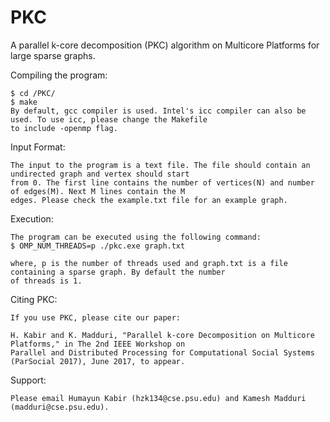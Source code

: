 # PKC
A parallel k-core decomposition (PKC) algorithm on Multicore Platforms for large sparse graphs.


Compiling the program:
    
    $ cd /PKC/
    $ make 
    By default, gcc compiler is used. Intel's icc compiler can also be used. To use icc, please change the Makefile 
    to include -openmp flag.
    
    
Input Format:

    The input to the program is a text file. The file should contain an undirected graph and vertex should start
    from 0. The first line contains the number of vertices(N) and number of edges(M). Next M lines contain the M
    edges. Please check the example.txt file for an example graph.
    
Execution:


    The program can be executed using the following command:
    $ OMP_NUM_THREADS=p ./pkc.exe graph.txt

    where, p is the number of threads used and graph.txt is a file containing a sparse graph. By default the number
    of threads is 1.
    
Citing PKC:

    If you use PKC, please cite our paper:
    
    H. Kabir and K. Madduri, "Parallel k-core Decomposition on Multicore Platforms," in The 2nd IEEE Workshop on
    Parallel and Distributed Processing for Computational Social Systems (ParSocial 2017), June 2017, to appear.
    
Support:

    Please email Humayun Kabir (hzk134@cse.psu.edu) and Kamesh Madduri (madduri@cse.psu.edu).
